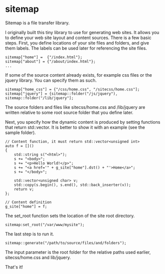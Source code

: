 # sitemap
Sitemap is a file transfer library.

I originally built this tiny library to use for generating web sites. It allows you to define your web site layout and content sources. There is a few basic steps. First, you define locations of your site files and folders, and give them labels. The labels can be used later for referencing the site files.


	sitemap["home"] =  {"/index.html"};
	sitemap["about"] = {"/about/index.html"};
	...
  
If some of the source content already exists, for example css files or the jquery library. You can specify them as such.

	sitemap["home_css"] = {"/css/home.css", "/sitecss/home.css"];
	sitemap["jquery"] = {sitemap::folder("/js/jquery"), sitemap::folder("/lib/jquery"];

The source folders and files like sitecss/home.css and /lib/jquery are written relative to some root source folder that you define later.


Next, you specify how the dynamic content is produced by setting functions that return std::vector<unsigned char>. It is better to show it with an example (see the sample folder).


	// Content function, it must return std::vector<unsigned int>
	auto f = []() 
	{ 
		std::string s("<html>"); 
		s += "<body>";
		s += "<p>Hello World!</p>";
		s += "<a href='" + g_site["home"].dst() + "'>Home</a>";
		s += "</body>";

		std::vector<unsigned char> v; 
		std::copy(s.begin(), s.end(), std::back_inserter(v)); 
		return v;
	};
	
	// Content definition
	g_site["home"] = f;


The set_root function sets the location of the site root directory.

	sitemap:set_root("/var/www/mysite");

The last step is to run it.

	sitemap::generate("/path/to/source/files/and/folders");

The input parameter is the root folder for the relative paths used earlier, sitecss/home.css and lib/jquery.

That's it!
